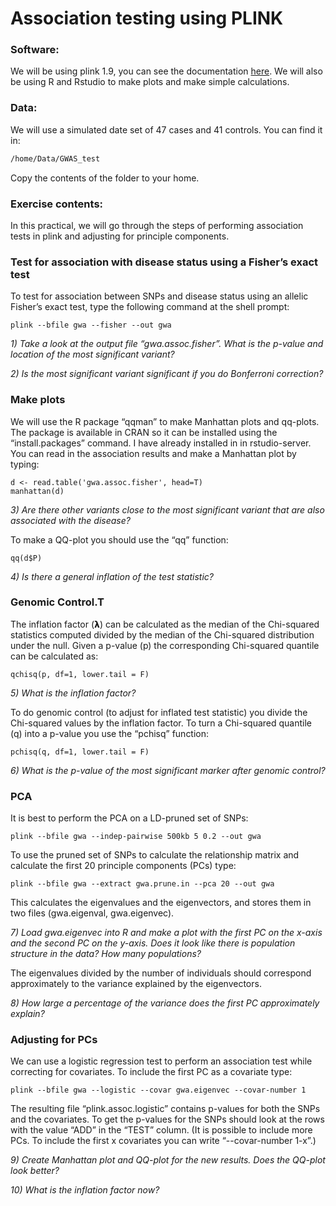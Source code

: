 # Association testing using PLINK

### Software:
We will be using plink 1.9, you can see the documentation [here](https://www.cog-genomics.org/plink/1.9/).
We will also be using R and Rstudio to make plots and make simple calculations.

### Data:
We will use a simulated date set of 47 cases and 41 controls. You can find it in:

```bash
/home/Data/GWAS_test
```
Copy the contents of the folder to your home.

### Exercise contents:
In this practical, we will go through the steps of performing association tests in plink and adjusting for principle components.

### Test for association with disease status using a Fisher’s exact test
To test for association between SNPs and disease status using an allelic Fisher’s exact test, type the following command at the shell prompt:
```
plink --bfile gwa --fisher --out gwa
```
*1) Take a look at the output file “gwa.assoc.fisher”. What is the p-value and location of the most significant variant?*

*2) Is the most significant variant significant if you do Bonferroni correction?*

### Make plots
We will use the R package “qqman” to make Manhattan plots and qq-plots. The package is available in CRAN so it can be installed using the “install.packages” command. I have already installed in in rstudio-server. You can read in the association results and make a Manhattan plot by typing:
```
d <- read.table('gwa.assoc.fisher', head=T)
manhattan(d)
```

*3) Are there other variants close to the most significant variant that are also associated with the disease?*

To make a QQ-plot you should use the “qq” function:
```
qq(d$P)
```
*4) Is there a general inflation of the test statistic?*

### Genomic Control.T
The inflation factor (𝝺) can be calculated as the median of the Chi-squared statistics computed divided by the median of the Chi-squared distribution under the null. Given a p-value (p) the corresponding Chi-squared quantile can be calculated as:
```
qchisq(p, df=1, lower.tail = F)
```
*5) What is the inflation factor?*

To do genomic control (to adjust for inflated test statistic) you divide the Chi-squared values by the inflation factor. To turn a Chi-squared quantile (q) into a p-value you use the “pchisq” function:
```
pchisq(q, df=1, lower.tail = F)
```
*6) What is the p-value of the most significant marker after genomic control?*

### PCA
It is best to perform the PCA on a LD-pruned set of SNPs:
```
plink --bfile gwa --indep-pairwise 500kb 5 0.2 --out gwa
```
To use the pruned set of SNPs to calculate the relationship matrix and calculate the first 20 principle components (PCs) type:
```
plink --bfile gwa --extract gwa.prune.in --pca 20 --out gwa
```
This calculates the eigenvalues and the eigenvectors, and stores them in two files (gwa.eigenval, gwa.eigenvec).

*7) Load gwa.eigenvec into R and make a plot with the first PC on the x-axis and the second PC on the y-axis. Does it look like there is population structure in the data? How many populations?*

The eigenvalues divided by the number of individuals should correspond approximately to the variance explained by the eigenvectors.
 
*8) How large a percentage of the variance does the first PC approximately explain?*

### Adjusting for PCs
We can use a logistic regression test to perform an association test while correcting for covariates. To include the first PC as a covariate type:
```
plink --bfile gwa --logistic --covar gwa.eigenvec --covar-number 1
```
The resulting file “plink.assoc.logistic” contains p-values for both the SNPs and the covariates. To get the p-values for the SNPs should look at the rows with the value “ADD” in the “TEST” column. (It is possible to include more PCs. To include the first x covariates you can write “--covar-number 1-x”.)

*9) Create Manhattan plot and QQ-plot for the new results. Does the QQ-plot look better?*

*10) What is the inflation factor now?*
